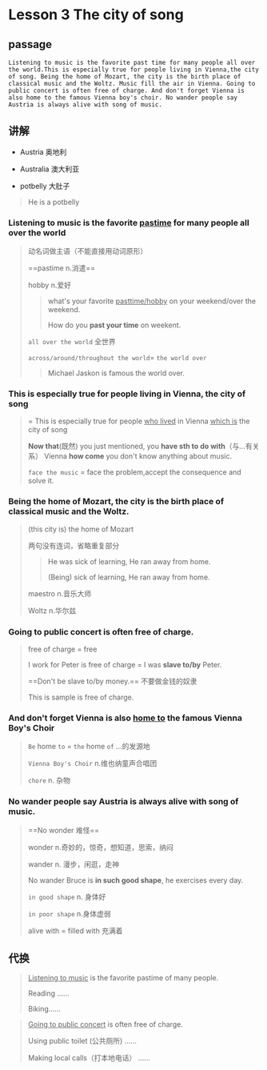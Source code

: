 # Lesson 3 The city of song

## passage

```
Listening to music is the favorite past time for many people all over the world.This is especially true for people living in Vienna,the city of song. Being the home of Mozart, the city is the birth place of classical music and the Woltz. Music fill the air in Vienna. Going to public concert is often free of charge. And don't forget Vienna is also home to the famous Vienna boy's choir. No wander people say Austria is always alive with song of music.
```

## 讲解

- Austria 奥地利


- Australia 澳大利亚
- potbelly 大肚子

> He is a potbelly

### Listening to music is the favorite <u>pastime</u> for many people all over the world

> 动名词做主语（不能直接用动词原形）
>
> ==pastime n.消遣==
>
> hobby n.爱好
>
> > what's your favorite <u>pasttime/hobby</u> on your weekend/over the weekend.
> >
> > How do you **past your time** on weekent.
>
> `all over the world` 全世界
>
> `across/around/throughout the world`= `the world over` 
>
> > Michael Jaskon is famous the world over.

### This is especially true for people living in Vienna, the city of song

> = This is especially true for people <u>who lived</u> in Vienna <u>which is</u>  the city of song
>
> **Now that**(既然) you just mentioned, you **have sth to do with**（与...有关系） Vienna  **how come** you don't know anything about music.
>
> `face the music` = face the problem,accept the consequence and solve it.

### Being the home of Mozart, the city is the birth place of classical music and the Woltz.

> (this city is) the home of Mozart
>
> 两句没有连词，省略重复部分
>
> > He was sick of learning, He ran away from home.
> >
> > (Being) sick of learning, He ran away from home.
>
> maestro n.音乐大师
>
> Woltz n.华尔兹

### Going to public concert is often free of charge.

> free of charge = free
>
> I work for Peter is free of charge = I was **slave to/by** Peter.
>
> ==Don't be slave to/by money.== 不要做金钱的奴隶
>
> This is sample is free of charge.

### And don't forget Vienna is also <u>home to</u> the famous Vienna Boy's Choir

> `Be` home `to` = `the` home `of`   ...的发源地
>
> `Vienna Boy's Choir` n.维也纳童声合唱团
>
> `chore` n. 杂物

### No wander people say Austria is always alive with song of music.

> ==No wonder 难怪==
>
> wonder n.奇妙的，惊奇，想知道，思索，纳闷
>
> wander n. 漫步，闲逛，走神
>
> No wander Bruce is **in such good shape**, he exercises every day.
>
> `in good shape` n. 身体好
>
> `in poor shape` n.身体虚弱
>
> alive with = filled with  充满着

## 代换

> <u>Listening to music</u> is the favorite pastime of many people.
>
> Reading ……
>
> Biking……



> <u>Going to public concert</u> is often free of charge.
>
> Using public toilet (公共厕所) ……
>
> Making local calls（打本地电话） ……

